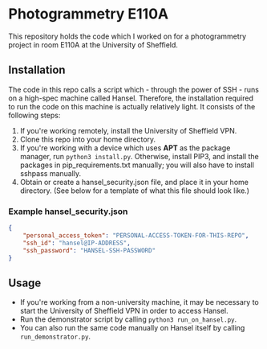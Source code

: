# Photogrammetry E110A

This repository holds the code which I worked on for a photogrammetry project in room E110A at the University of Sheffield.

## Installation

The code in this repo calls a script which - through the power of SSH - runs on a high-spec machine called Hansel. Therefore, the installation required to run the code on this machine is actually relatively light. It consists of the following steps:

1. If you're working remotely, install the University of Sheffield VPN.
1. Clone this repo into your home directory.
1. If you're working with a device which uses **APT** as the package manager, run `python3 install.py`. Otherwise, install PIP3, and install the packages in pip_requirements.txt manually; you will also have to install sshpass manually.
1. Obtain or create a hansel_security.json file, and place it in your home directory. (See below for a template of what this file should look like.)

### Example hansel_security.json

```json
{
    "personal_access_token": "PERSONAL-ACCESS-TOKEN-FOR-THIS-REPO",
    "ssh_id": "hansel@IP-ADDRESS",
    "ssh_password": "HANSEL-SSH-PASSWORD"
}
```

## Usage

* If you're working from a non-university machine, it may be necessary to start the University of Sheffield VPN in order to access Hansel.
* Run the demonstrator script by calling `python3 run_on_hansel.py`.
* You can also run the same code manually on Hansel itself by calling `run_demonstrator.py`.
